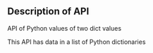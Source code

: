 ## Description of API
<p>API of Python values of two dict values<p>
<p> This API has data in a list of Python dictionaries<p>